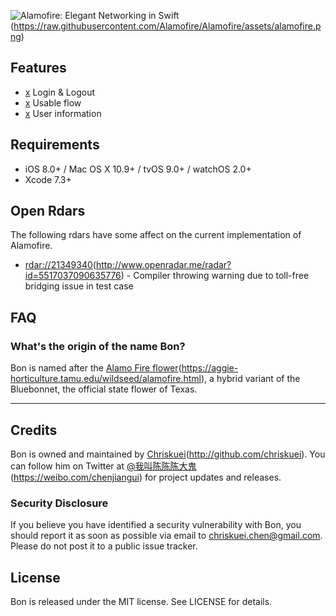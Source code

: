 ![Alamofire: Elegant Networking in Swift][image-1](https://raw.githubusercontent.com/Alamofire/Alamofire/assets/alamofire.png)

## Features

- [x][1] Login & Logout
- [x][2] Usable flow
- [x][3] User information

## Requirements

- iOS 8.0+ / Mac OS X 10.9+ / tvOS 9.0+ / watchOS 2.0+
- Xcode 7.3+

## Open Rdars

The following rdars have some affect on the current implementation of Alamofire.

* [rdar://21349340][4](http://www.openradar.me/radar?id=5517037090635776) - Compiler throwing warning due to toll-free bridging issue in test case

## FAQ

### What's the origin of the name Bon?

Bon is named after the [Alamo Fire flower][5](https://aggie-horticulture.tamu.edu/wildseed/alamofire.html), a hybrid variant of the Bluebonnet, the official state flower of Texas.

---

## Credits

Bon is owned and maintained by [Chriskuei][6](http://github.com/chriskuei). You can follow him on Twitter at [@我叫陈陈陈大鬼][7](https://weibo.com/chenjiangui) for project updates and releases.

### Security Disclosure

If you believe you have identified a security vulnerability with Bon, you should report it as soon as possible via email to chriskuei.chen@gmail.com. Please do not post it to a public issue tracker.

## License

Bon is released under the MIT license. See LICENSE for details.

[1]:	#
[2]:	#
[3]:	#
[4]:	#
[5]:	#
[6]:	#
[7]:	#

[image-1]:	#